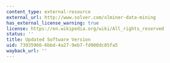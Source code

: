 ```yaml
---
content_type: external-resource
external_url: http://www.solver.com/xlminer-data-mining
has_external_license_warning: true
license: https://en.wikipedia.org/wiki/All_rights_reserved
status: ''
title: Updated Software Version
uid: 73935966-6bbd-4a27-9eb7-fd900dc85fa5
wayback_url: ''
---
```

